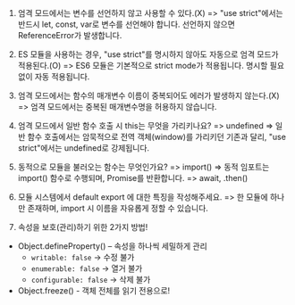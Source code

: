 1. 엄격 모드에서는 변수를 선언하지 않고 사용할 수 있다.(X)
   => "use strict"에서는 반드시 let, const, var로 변수를 선언해야 합니다. 선언하지 않으면 ReferenceError가 발생합니다.

2. ES 모듈을 사용하는 경우, "use strict"를 명시하지 않아도 자동으로 엄격 모드가 적용된다.(O)
   => ES6 모듈은 기본적으로 strict mode가 적용됩니다. 명시할 필요 없이 자동 적용됩니다.

3. 엄격 모드에서는 함수의 매개변수 이름이 중복되어도 에러가 발생하지 않는다.(X)
   => 엄격 모드에서는 중복된 매개변수명을 허용하지 않습니다.

4. 엄격 모드에서 일반 함수 호출 시 this는 무엇을 가리키나요?
   => undefined
   => 일반 함수 호출에서는 암묵적으로 전역 객체(window)를 가리키던 기존과 달리, "use strict"에서는 undefined로 강제됩니다.

5. 동적으로 모듈을 불러오는 함수는 무엇인가요?
   => import()
   => 동적 임포트는 import() 함수로 수행되며, Promise를 반환합니다.
   => await, .then()

6. 모듈 시스템에서 default export 에 대한 특징을 작성해주세요.
   => 한 모듈에 하나만 존재하며, import 시 이름을 자유롭게 정할 수 있습니다.

7. 속성을 보호(관리)하기 위한 2가지 방법!

-   Object.defineProperty() – 속성을 하나씩 세밀하게 관리
    -   `writable: false` → 수정 불가
    -   `enumerable: false` → 열거 불가
    -   `configurable: false` → 삭제 불가
-   Object.freeze() - 객체 전체를 읽기 전용으로!
